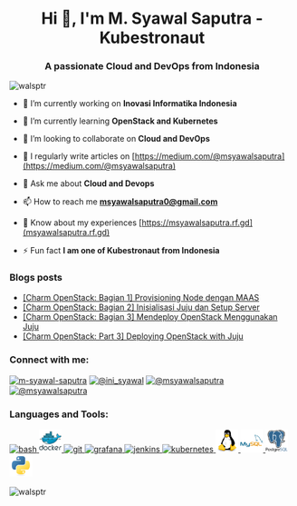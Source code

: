 <h1 align="center">Hi 👋, I'm M. Syawal Saputra - Kubestronaut</h1>
<h3 align="center">A passionate Cloud and DevOps from Indonesia</h3>

<p align="left"> <img src="https://komarev.com/ghpvc/?username=walsptr&label=Profile%20views&color=0e75b6&style=flat" alt="walsptr" /> </p>

- 🔭 I’m currently working on **Inovasi Informatika Indonesia**

- 🌱 I’m currently learning **OpenStack and Kubernetes**

- 👯 I’m looking to collaborate on **Cloud and DevOps**

- 📝 I regularly write articles on [https://medium.com/@msyawalsaputra](https://medium.com/@msyawalsaputra)

- 💬 Ask me about **Cloud and Devops**

- 📫 How to reach me **msyawalsaputra0@gmail.com**

- 📄 Know about my experiences [https://msyawalsaputra.rf.gd](msyawalsaputra.rf.gd)

- ⚡ Fun fact **I am one of Kubestronaut from Indonesia**

### Blogs posts
<!-- BLOG-POST-LIST:START -->
- [[Charm OpenStack: Bagian 1] Provisioning Node dengan MAAS](https://medium.com/@msyawalsaputra/charm-openstack-bagian-1-provisioning-node-dengan-maas-1cf6b40c04df?source=rss-8228a7b99362------2)
- [[Charm OpenStack: Bagian 2] Inisialisasi Juju dan Setup Server](https://medium.com/@msyawalsaputra/charm-openstack-bagian-2-inisialisasi-juju-dan-setup-server-b5b4f4735c16?source=rss-8228a7b99362------2)
- [[Charm OpenStack: Bagian 3] Mendeploy OpenStack Menggunakan Juju](https://medium.com/@msyawalsaputra/charm-openstack-bagian-3-mendeploy-openstack-menggunakan-juju-1d51692e2ddd?source=rss-8228a7b99362------2)
- [[Charm OpenStack: Part 3] Deploying OpenStack with Juju](https://medium.com/@msyawalsaputra/charm-openstack-part-3-deploying-openstack-with-juju-b5ffb354cccd?source=rss-8228a7b99362------2)
<!-- BLOG-POST-LIST:END -->

<h3 align="left">Connect with me:</h3>
<p align="left">
<a href="https://linkedin.com/in/m-syawal-saputra" target="blank"><img align="center" src="https://raw.githubusercontent.com/rahuldkjain/github-profile-readme-generator/master/src/images/icons/Social/linked-in-alt.svg" alt="m-syawal-saputra" height="30" width="40" /></a>
<a href="https://instagram.com/ini_syawal" target="blank"><img align="center" src="https://raw.githubusercontent.com/rahuldkjain/github-profile-readme-generator/master/src/images/icons/Social/instagram.svg" alt="@ini_syawal" height="30" width="40" /></a>
<a href="https://medium.com/@msyawalsaputra" target="blank"><img align="center" src="https://raw.githubusercontent.com/rahuldkjain/github-profile-readme-generator/master/src/images/icons/Social/medium.svg" alt="@msyawalsaputra" height="30" width="40" /></a>
<a href="https://www.youtube.com/@msyawalsaputra" target="blank"><img align="center" src="https://raw.githubusercontent.com/rahuldkjain/github-profile-readme-generator/master/src/images/icons/Social/youtube.svg" alt="@msyawalsaputra" height="30" width="40" /></a>
</p>

<h3 align="left">Languages and Tools:</h3>
<p align="left"> <a href="https://www.gnu.org/software/bash/" target="_blank" rel="noreferrer"> <img src="https://www.vectorlogo.zone/logos/gnu_bash/gnu_bash-icon.svg" alt="bash" width="40" height="40"/> </a> <a href="https://www.docker.com/" target="_blank" rel="noreferrer"> <img src="https://raw.githubusercontent.com/devicons/devicon/master/icons/docker/docker-original-wordmark.svg" alt="docker" width="40" height="40"/> </a> <a href="https://git-scm.com/" target="_blank" rel="noreferrer"> <img src="https://www.vectorlogo.zone/logos/git-scm/git-scm-icon.svg" alt="git" width="40" height="40"/> </a> <a href="https://grafana.com" target="_blank" rel="noreferrer"> <img src="https://www.vectorlogo.zone/logos/grafana/grafana-icon.svg" alt="grafana" width="40" height="40"/> </a> <a href="https://www.jenkins.io" target="_blank" rel="noreferrer"> <img src="https://www.vectorlogo.zone/logos/jenkins/jenkins-icon.svg" alt="jenkins" width="40" height="40"/> </a> <a href="https://kubernetes.io" target="_blank" rel="noreferrer"> <img src="https://www.vectorlogo.zone/logos/kubernetes/kubernetes-icon.svg" alt="kubernetes" width="40" height="40"/> </a> <a href="https://www.linux.org/" target="_blank" rel="noreferrer"> <img src="https://raw.githubusercontent.com/devicons/devicon/master/icons/linux/linux-original.svg" alt="linux" width="40" height="40"/> </a> <a href="https://www.mysql.com/" target="_blank" rel="noreferrer"> <img src="https://raw.githubusercontent.com/devicons/devicon/master/icons/mysql/mysql-original-wordmark.svg" alt="mysql" width="40" height="40"/> </a> <a href="https://www.postgresql.org" target="_blank" rel="noreferrer"> <img src="https://raw.githubusercontent.com/devicons/devicon/master/icons/postgresql/postgresql-original-wordmark.svg" alt="postgresql" width="40" height="40"/> </a> <a href="https://www.python.org" target="_blank" rel="noreferrer"> <img src="https://raw.githubusercontent.com/devicons/devicon/master/icons/python/python-original.svg" alt="python" width="40" height="40"/> </a> </p>

<p><img align="center" src="https://github-readme-stats.vercel.app/api/top-langs?username=walsptr&show_icons=true&locale=en&layout=compact" alt="walsptr" /></p>

